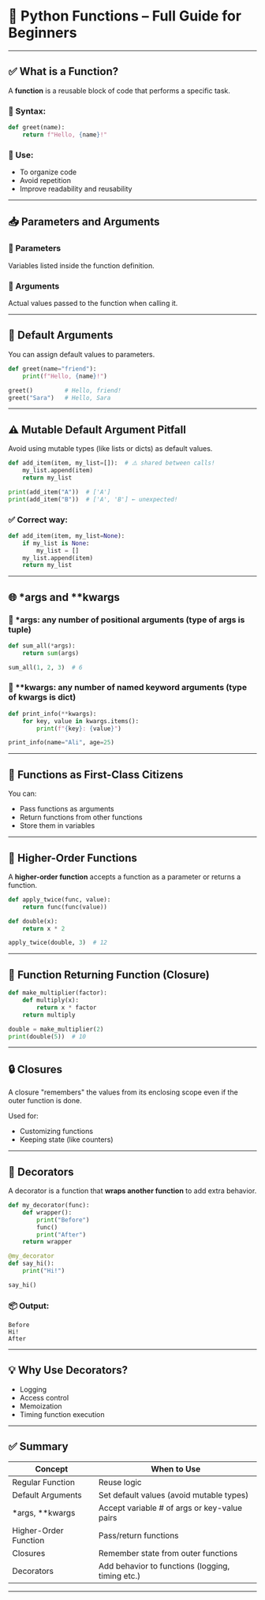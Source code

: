 
# 🧠 Python Functions – Full Guide for Beginners

---

## ✅ What is a Function?

A **function** is a reusable block of code that performs a specific task.

### 🔹 Syntax:
```python
def greet(name):
    return f"Hello, {name}!"
```

### 🔹 Use:
- To organize code
- Avoid repetition
- Improve readability and reusability

---

## 📥 Parameters and Arguments

### 🔹 Parameters
Variables listed inside the function definition.

### 🔹 Arguments
Actual values passed to the function when calling it.


---

## 🌟 Default Arguments

You can assign default values to parameters.

```python
def greet(name="friend"):
    print(f"Hello, {name}!")

greet()         # Hello, friend!
greet("Sara")   # Hello, Sara
```

---

## ⚠️ Mutable Default Argument Pitfall

Avoid using mutable types (like lists or dicts) as default values.

```python
def add_item(item, my_list=[]):  # ⚠️ shared between calls!
    my_list.append(item)
    return my_list

print(add_item("A"))  # ['A']
print(add_item("B"))  # ['A', 'B'] ← unexpected!
```

### ✅ Correct way:
```python
def add_item(item, my_list=None):
    if my_list is None:
        my_list = []
    my_list.append(item)
    return my_list
```

---

## 🌐 *args and **kwargs

### 🔹 *args: any number of positional arguments (type of args is tuple)
```python
def sum_all(*args):
    return sum(args)

sum_all(1, 2, 3)  # 6
```

### 🔹 **kwargs: any number of named keyword arguments (type of kwargs is dict)
```python
def print_info(**kwargs):
    for key, value in kwargs.items():
        print(f"{key}: {value}")

print_info(name="Ali", age=25)
```

---

## 🧠 Functions as First-Class Citizens

You can:
- Pass functions as arguments
- Return functions from other functions
- Store them in variables

---

## 🧲 Higher-Order Functions

A **higher-order function** accepts a function as a parameter or returns a function.

```python
def apply_twice(func, value):
    return func(func(value))

def double(x):
    return x * 2

apply_twice(double, 3)  # 12
```

---

## 🔁 Function Returning Function (Closure)

```python
def make_multiplier(factor):
    def multiply(x):
        return x * factor
    return multiply

double = make_multiplier(2)
print(double(5))  # 10
```

---

## 🔒 Closures

A closure "remembers" the values from its enclosing scope even if the outer function is done.

Used for:
- Customizing functions
- Keeping state (like counters)

---

## 🎁 Decorators

A decorator is a function that **wraps another function** to add extra behavior.

```python
def my_decorator(func):
    def wrapper():
        print("Before")
        func()
        print("After")
    return wrapper

@my_decorator
def say_hi():
    print("Hi!")

say_hi()
```

### 📦 Output:
```
Before
Hi!
After
```

---

## 💡 Why Use Decorators?

- Logging
- Access control
- Memoization
- Timing function execution

---

## ✅ Summary

| Concept               | When to Use                                      |
|-----------------------|--------------------------------------------------|
| Regular Function      | Reuse logic                                      |
| Default Arguments     | Set default values (avoid mutable types)         |
| *args, **kwargs       | Accept variable # of args or key-value pairs     |
| Higher-Order Function | Pass/return functions                            |
| Closures              | Remember state from outer functions              |
| Decorators            | Add behavior to functions (logging, timing etc.)|

---

